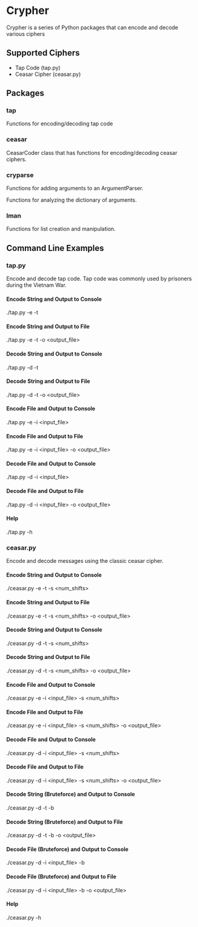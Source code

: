 # Crypher

Crypher is a series of Python packages that can encode and decode various ciphers

## Supported Ciphers
- Tap Code (tap.py)
- Ceasar Cipher (ceasar.py)

## Packages

### tap

Functions for encoding/decoding tap code

### ceasar

CeasarCoder class that has functions for encoding/decoding ceasar ciphers.

### cryparse

Functions for adding arguments to an ArgumentParser.

Functions for analyzing the dictionary of arguments.

### lman

Functions for list creation and manipulation.

## Command Line Examples

### tap.py

Encode and decode tap code. Tap code was commonly used by prisoners during the Vietnam War. 

#### Encode String and Output to Console

./tap.py -e -t <string>

#### Encode String and Output to File

./tap.py -e -t <string> -o <output_file>

#### Decode String and Output to Console

./tap.py -d -t <string>

#### Decode String and Output to File

./tap.py -d -t <string> -o <output_file>

#### Encode File and Output to Console

./tap.py -e -i <input_file>

#### Encode File and Output to File

./tap.py -e -i <input_file> -o <output_file>

#### Decode File and Output to Console

./tap.py -d -i <input_file>

#### Decode File and Output to File

./tap.py -d -i <input_file> -o <output_file>

#### Help

./tap.py -h

### ceasar.py

Encode and decode messages using the classic ceasar cipher. 

#### Encode String and Output to Console

./ceasar.py -e -t <string> -s <num_shifts>

#### Encode String and Output to File

./ceasar.py -e -t <string> -s <num_shifts> -o <output_file>

#### Decode String and Output to Console

./ceasar.py -d -t <string> -s <num_shifts>

#### Decode String and Output to File

./ceasar.py -d -t <string> -s <num_shifts> -o <output_file>

#### Encode File and Output to Console

./ceasar.py -e -i <input_file> -s <num_shifts>

#### Encode File and Output to File

./ceasar.py -e -i <input_file> -s <num_shifts> -o <output_file>

#### Decode File and Output to Console

./ceasar.py -d -i <input_file> -s <num_shifts>

#### Decode File and Output to File

./ceasar.py -d -i <input_file> -s <num_shifts> -o <output_file>

#### Decode String (Bruteforce) and Output to Console

./ceasar.py -d -t <string> -b

#### Decode String (Bruteforce) and Output to File

./ceasar.py -d -t <string> -b -o <output_file>

#### Decode File (Bruteforce) and Output to Console

./ceasar.py -d -i <input_file> -b

#### Decode File (Bruteforce) and Output to File

./ceasar.py -d -i <input_file> -b -o <output_file>

#### Help

./ceasar.py -h